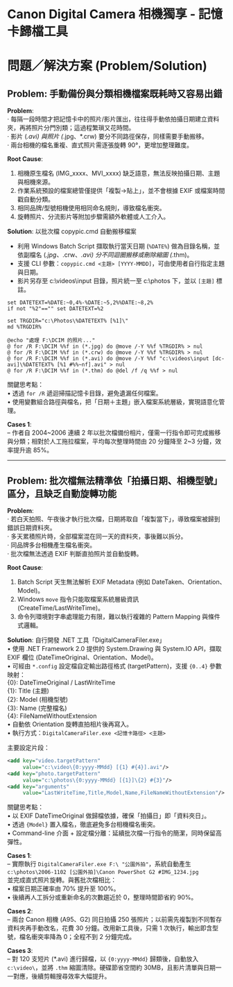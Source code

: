 # Canon Digital Camera 相機獨享 ‑ 記憶卡歸檔工具

# 問題／解決方案 (Problem/Solution)

## Problem: 手動備份與分類相機檔案既耗時又容易出錯  

**Problem**:  
‧ 每隔一段時間才把記憶卡中的照片/影片匯出，往往得手動依拍攝日期建立資料夾，再將照片分門別類；這過程繁瑣又花時間。  
‧ 影片 (*.avi) 與照片 (*.jpg、*.crw) 要分不同路徑保存，同樣需要手動搬移。  
‧ 兩台相機的檔名重複、直式照片需逐張旋轉 90°，更增加整理難度。  

**Root Cause**:  
1. 相機原生檔名 (IMG_xxxx、MVI_xxxx) 缺乏語意，無法反映拍攝日期、主題與相機來源。  
2. 作業系統預設的檔案總管僅提供「複製→貼上」，並不會根據 EXIF 或檔案時間戳自動分類。  
3. 相同品牌/型號相機使用相同命名規則，導致檔名衝突。  
4. 旋轉照片、分流影片等附加步驟需額外軟體或人工介入。  

**Solution**: 以批次檔 copypic.cmd 自動搬移檔案  
- 利用 Windows Batch Script 擷取執行當天日期 (`%DATE%`) 做為目錄名稱，並依副檔名 (*.jpg、*.crw、*.avi) 分不同迴圈搬移或刪除縮圖 (*.thm)。  
- 支援 CLI 參數：`copypic.cmd <主題> [YYYY-MMDD]`，可由使用者自行指定主題與日期。  
- 影片另存至 c:\videos\input 目錄，照片統一至 c:\photos 下，並以 `[主題]` 標註。  

```batch
set DATETEXT=%DATE:~0,4%-%DATE:~5,2%%DATE:~8,2%
if not "%2"=="" set DATETEXT=%2 

set TRGDIR="c:\Photos\%DATETEXT% [%1]\"
md %TRGDIR% 

@echo "處理 F:\DCIM 的照片..."
@ for /R F:\DCIM %%f in (*.jpg) do @move /-Y %%f %TRGDIR% > nul
@ for /R F:\DCIM %%f in (*.crw) do @move /-Y %%f %TRGDIR% > nul
@ for /R F:\DCIM %%f in (*.avi) do @move /-Y %%f "c:\videos\input [dc-avi]\%DATETEXT% [%1 #%%~nf].avi" > nul
@ for /R F:\DCIM %%f in (*.thm) do @del /f /q %%f > nul
```

關鍵思考點：  
• 透過 `for /R` 遞迴掃描記憶卡目錄，避免遺漏任何檔案。  
• 使用變數組合路徑與檔名，把「日期＋主題」嵌入檔案系統層級，實現語意化管理。  

**Cases 1**:  
– 作者自 2004~2006 連續 2 年以批次檔備份相片，僅需一行指令即可完成搬移與分類；相對於人工拖拉檔案，平均每次整理時間由 20 分鐘降至 2~3 分鐘，效率提升逾 85%。  

---

## Problem: 批次檔無法精準依「拍攝日期、相機型號」區分，且缺乏自動旋轉功能  

**Problem**:  
‧ 若白天拍照、午夜後才執行批次檔，日期將取自「複製當下」，導致檔案被歸到錯誤日期資料夾。  
‧ 多天累積照片時，全部檔案混在同一天的資料夾，事後難以拆分。  
‧ 同品牌多台相機產生檔名衝突。  
‧ 批次檔無法透過 EXIF 判斷直拍照片並自動旋轉。  

**Root Cause**:  
1. Batch Script 天生無法解析 EXIF Metadata (例如 DateTaken、Orientation、Model)。  
2. Windows `move` 指令只能取檔案系統層級資訊 (CreateTime/LastWriteTime)。  
3. 命令列環境對字串處理能力有限，難以執行複雜的 Pattern Mapping 與條件式邏輯。  

**Solution**: 自行開發 .NET 工具「DigitalCameraFiler.exe」  
• 使用 .NET Framework 2.0 提供的 System.Drawing 與 System.IO API，擷取 EXIF 欄位 (DateTimeOriginal、Orientation、Model)。  
• 可經由 `*.config` 設定檔自定輸出路徑格式 (targetPattern)，支援 `{0..4}` 參數映射：  
  {0}: DateTimeOriginal / LastWriteTime  
  {1}: Title (主題)  
  {2}: Model (相機型號)  
  {3}: Name (完整檔名)  
  {4}: FileNameWithoutExtension  
• 自動依 Orientation 旋轉直拍相片後再寫入。  
• 執行方式：`DigitalCameraFiler.exe <記憶卡路徑> <主題>`  

主要設定片段：  
```xml
<add key="video.targetPattern"
     value="c:\video\{0:yyyy-MMdd} [{1} #{4}].avi"/>
<add key="photo.targetPattern"
     value="c:\photos\{0:yyyy-MMdd} [{1}]\{2} #{3}"/>
<add key="arguments"
     value="LastWriteTime,Title,Model,Name,FileNameWithoutExtension"/>
```  

關鍵思考點：  
• 以 EXIF DateTimeOriginal 做歸檔依據，確保「拍攝日」即「資料夾日」。  
• 透過 `{Model}` 置入檔名，徹底避免多台相機檔名衝突。  
• Command-line 介面 + 設定檔分離：延續批次檔一行指令的簡潔，同時保留高彈性。  

**Cases 1**:  
– 實際執行 `DigitalCameraFiler.exe F:\ "公園外拍"`，系統自動產生  
  `c:\photos\2006-1102 [公園外拍]\Canon PowerShot G2 #IMG_1234.jpg`  
  並完成直式照片旋轉。與舊批次檔相比：  
  • 檔案日期正確率由 70% 提升至 100%。  
  • 後續再人工拆分或重新命名的次數趨近於 0，整理時間節省約 90%。  

**Cases 2**:  
– 兩台 Canon 相機 (A95、G2) 同日拍攝 250 張照片；以前需先複製到不同暫存資料夾再手動改名，花費 30 分鐘。改用新工具後，只需 1 次執行，輸出即含型號，檔名衝突率降為 0；全程不到 2 分鐘完成。  

**Cases 3**:  
– 對 120 支短片 (*.avi) 進行歸檔，以 `{0:yyyy-MMdd}` 歸類後，自動放入 `c:\video\`，並將 `.thm` 縮圖清除。硬碟節省空間約 30MB，且影片清單與日期一一對應，後續剪輯搜尋效率大幅提升。